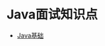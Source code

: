 # Java面试知识点
- [Java基础](https://github.com/lvminghui/Java-Notes/blob/master/docs/Java%E5%9F%BA%E7%A1%80)
